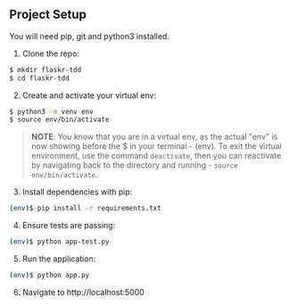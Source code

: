 ## Project Setup

You will need pip, git and python3 installed.

1. Clone the repo:

  ```sh
  $ mkdir flaskr-tdd
  $ cd flaskr-tdd
  ```

2. Create and activate your virtual env:

  ```sh
  $ python3 -m venv env
  $ source env/bin/activate
  ```

  > **NOTE**: You know that you are in a virtual env, as the actual "env" is now showing before the $ in your terminal - (env). To exit the virtual environment, use the command `deactivate`, then you can reactivate by navigating back to the directory and running - `source env/bin/activate`.

3. Install dependencies with pip:

  ```sh
  (env)$ pip install -r requirements.txt
  ```

4. Ensure tests are passing:

  ```sh
  (env)$ python app-test.py
  ```

5. Run the application:

  ```sh
  (env)$ python app.py
  ```

6. Navigate to http://localhost:5000
